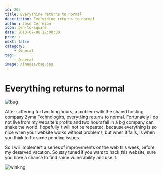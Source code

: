 ```yaml
---
id: 205
title: Everything returns to normal
description: Everything returns to normal
author: Jose Cerrejon
icon: pen-to-square
date: 2013-07-08 12:00:00
prev: /
next: false
category:
    - General
tag:
    - General
image: /images/bug.jpg
---
```


# Everything returns to normal

![bug](/images/bug.jpg)

After suffering for two long hours, a problem with the shared hosting company [Zyma Technologics](https://www.zyma.com/), everything returns to normal. Fortunately I do not live from my website's profits and two hours fall in a big company can shake the world. Hopefully it will not be repeated, because everything is so nice when your website works without problems, but when it fails, is when you think to fix some pending issues.

So I will implement a series of improvements on the web this week, before my deserved vacation. So stay tuned if you want to hack this website, sure you have a chance to find some vulnerability and use it.

![winking](/css/sm/winking_grinning.png)
